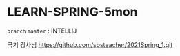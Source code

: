 # LEARN-SPRING-5mon

`branch` `master` : INTELLIJ

국기 강사님
https://github.com/sbsteacher/2021Spring_1.git

